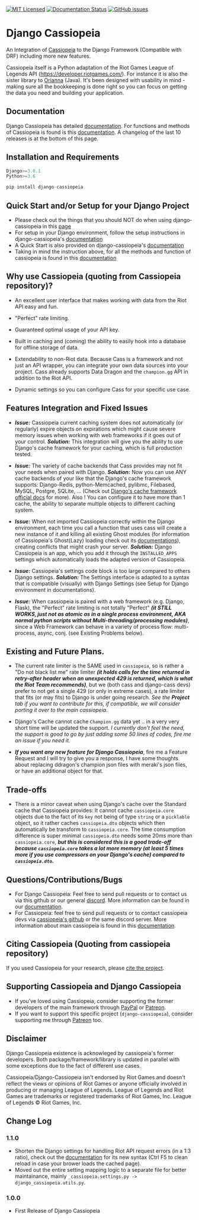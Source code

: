 [![MIT Licensed](https://img.shields.io/badge/license-MIT-green.svg)](https://github.com/paaksing/django-cassiopeia/blob/master/LICENSE.txt)
[![Documentation Status](https://readthedocs.org/projects/django-cassiopeia/badge/?version=latest)](https://django-cassiopeia.readthedocs.io/en/latest/?badge=latest)
[![GitHub issues](https://img.shields.io/github/issues/Naereen/StrapDown.js.svg)](https://github.com/paaksing/django-cassiopeia/issues)


# Django Cassiopeia

An Integration of [Cassiopeia](https://github.com/meraki-analytics/cassiopeia) to the Django Framework (Compatible with DRF) including more new features.

Cassiopeia itself is a Python adaptation of the Riot Games League of Legends API (https://developer.riotgames.com/). For instance it is also the sister library to [Orianna](https://github.com/robrua/Orianna) (Java). It's been designed with usability in mind - making sure all the bookkeeping is done right so you can focus on getting the data you need and building your application.

## Documentation
Django Cassiopeia has detailed [documentation](https://django-cassiopeia.readthedocs.io/en/latest/).
For functions and methods of Cassiopeia is found is this [documentation](http://cassiopeia.readthedocs.org/en/latest/).
A changelog of the last 10 releases is at the bottom of this page.

## Installation and Requirements
```python
Django>=3.0.1
Python>=3.6

pip install django-cassiopeia
```

## Quick Start and/or Setup for your Django Project

* Please check out the things that you should NOT do when using django-cassiopeia in this [page](https://django-cassiopeia.readthedocs.io/en/latest/cautions/)
* For setup in your Django environment, follow the setup instructions in django-cassiopeia's [documentation](https://django-cassiopeia.readthedocs.io/en/latest/django-setup/)
* A Quick Start is also provided on django-cassiopeia's [documentation](https://django-cassiopeia.readthedocs.io/en/latest/examples/)
* Taking in mind the instruction above, for all the methods and function of cassiopeia is found in this [documentation](http://cassiopeia.readthedocs.org/en/latest/)

## Why use Cassiopeia (quoting from Cassiopeia repository)?

* An excellent user interface that makes working with data from the Riot API easy and fun.

* "Perfect" rate limiting.

* Guaranteed optimal usage of your API key.

* Built in caching and (coming) the ability to easily hook into a database for offline storage of data.

* Extendability to non-Riot data. Because Cass is a framework and not just an API wrapper, you can integrate your own data sources into your project. Cass already supports Data Dragon and the ``champion.gg`` API in addition to the Riot API.

* Dynamic settings so you can configure Cass for your specific use case.

## Features Integration and Fixed Issues

* **_Issue:_** Cassiopeia current caching system does not automatically (or regularly) expire objects on expirations which might cause severe memory issues when working with web frameworks if it goes out of your control. **_Solution:_** This integration will give you the ability to use Django's cache framework for your caching, which is full production tested.

* **_Issue:_** The variety of cache backends that Cass provides may not fit your needs when paired with Django. **_Solution:_** Now you can use ANY cache backends of your like that the Django's cache framework supports: Django-Redis, python-Memcached, pylibmc, Filebased, MySQL, Postgre, SQLite, ... (Check out [Django's cache framework official docs](https://docs.djangoproject.com/en/dev/topics/cache/) for more). Also ! You can configure it to have more than 1 cache, the ability to separate multiple objects to different caching system. 

* **_Issue:_** When not imported Cassiopeia correctly within the Django environment, each time you call a function that uses cass will create a new instance of it and killing all existing Ghost modules (for information of Cassiopeia's Ghost(Lazy) loading check out its [documentations](http://cassiopeia.readthedocs.org/en/latest/)), creating conflicts that might crash your server. **_Solution:_** Django Cassiopeia is an app, which you add it through the `INSTALLED_APPS` settings which automatically loads the adapted version of Cassiopeia.

* **_Issue:_** Cassiopeia's settings code block is too large compared to others Django settings. **_Solution:_** The Settings interface is adapted to a syntax that is compatible (visually) with Django Settings (see Setup for Django environment in documentations).

* **_Issue:_** When cassiopeia is paired with a web framework (e.g. Django, Flask), the "Perfect" rate limiting is not totally "Perfect" **_(it STILL WORKS, just not as atomic as in a single process environment, AKA normal python scripts without Multi-threading/processing modules)_**, since a Web Framework can behave in a variety of process flow: multi-process, async, conj. (see Existing Problems below).

## Existing and Future Plans.

* The current rate limiter is the SAME used in `cassiopeia`, so is rather a "Do not black list me" rate limiter **_(it holds calls for the time returned in retry-after header when an unexpected 429 is returned, which is what the Riot Team recommends)_**, but we (both cass and django-cass devs) prefer to not get a single 429 (or only in extreme cases), a rate limiter that fits (or may fits) to Django is under going research. _See the **Project** tab if you want to contribute for this, if compatible, we will consider porting it over to the main cassiopeia._

* Django's Cache cannot cache `Champion.gg` data yet .. in a very very short time will be updated the support. _I currently don't feel the need, the support is good to go by just adding some 50 lines of codes, fire me an issue if you need it._

* **_If you want any new feature for Django Cassiopeia_**, fire me a Feature Request and I will try to give you a response, I have some thoughts about replacing ddragon's champion json files with meraki's json files, or have an additional object for that.

## Trade-offs

* There is a minor caveat when using Django's cache over the Standard cache that Cassiopeia provides: It cannot cache `cassiopeia.core` objects due to the fact of its `key` not being of type `string` or a `picklable` object, so it rather caches `cassiopeia.dto` objects which then automatically be transform to `cassiopeia.core`. The time consumption difference is super minimal `cassiopeia.dto` needs some 20ms more than `cassiopeia.core`, **_but this is considered this is a good trade-off because `cassiopeia.core` takes a lot more memory (at least 5 times more if you use compressors on your Django's cache) compared to `cassiopeia.dto`._**

## Questions/Contributions/Bugs
* For Django Cassiopeia: Feel free to send pull requests or to contact us via this github or our general [discord](https://discord.gg/uYW7qhP). More information can be found in our [documentation](https://django-cassiopeia.readthedocs.io/en/latest/).
* For Cassiopeia: feel free to send pull requests or to contact cassiopeia devs via [cassiopeia's github](https://github.com/meraki-analytics/cassiopeia) or the same discord server. More information about main cassiopeia is found in this [documentation](http://cassiopeia.readthedocs.org/en/latest/).

## Citing Cassiopeia (Quoting from cassiopeia repository)
If you used Cassiopeia for your research, please [cite the project](https://doi.org/10.5281/zenodo.1170906).

## Supporting Cassiopeia and Django Cassiopeia
* If you've loved using Cassiopeia, consider supporting the former developers of the main framework through [PayPal](https://www.paypal.me/merakianalytics) or [Patreon](https://www.patreon.com/merakianalytics).
* If you want to support this specific project (`django-cassiopeia`), consider supporting me through [Patreon](https://www.patreon.com/paaksing) too. 

## Disclaimer
Django Cassiopeia existence is acknowleged by cassiopeia's former developers. Both package/framework/library is updated in parallel with some exceptions due to the fact of different use cases.

Cassiopeia/Django-Cassiopeia isn't endorsed by Riot Games and doesn't reflect the views or opinions of Riot Games or anyone officially involved in producing or managing League of Legends. League of Legends and Riot Games are trademarks or registered trademarks of Riot Games, Inc. League of Legends © Riot Games, Inc.

## Change Log

### 1.1.0
* Shorten the Django settings for handling Riot API request errors (in a 1:3 ratio), check out the [documentation](https://django-cassiopeia.readthedocs.io/en/latest/django-setup/) for its new syntax (Ctrl F5 to clean reload in case your brower loads the cached page).
* Moved out the entire setting mapping logic to a separate file for better maintainance, mainly `_cassiopeia.settings.py -> django_cassiopeia.utils.py`.

### 1.0.0
* First Release of Django Cassiopeia

